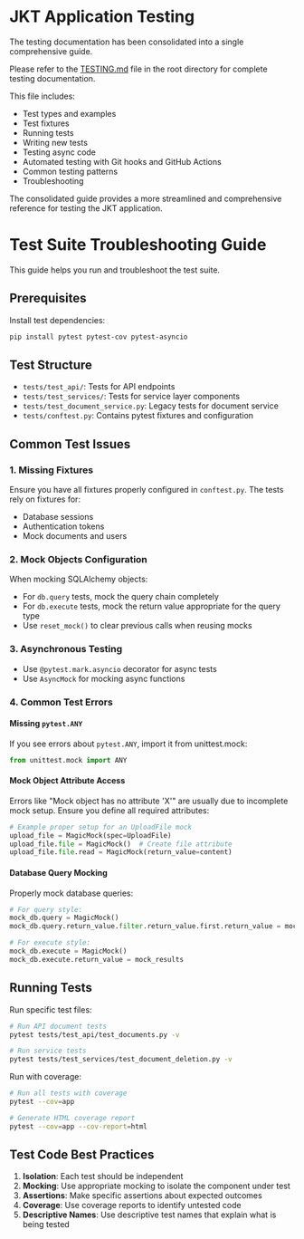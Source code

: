 # JKT Application Testing

The testing documentation has been consolidated into a single comprehensive guide.

Please refer to the [TESTING.md](../TESTING.md) file in the root directory for complete testing documentation.

This file includes:
- Test types and examples
- Test fixtures
- Running tests
- Writing new tests
- Testing async code
- Automated testing with Git hooks and GitHub Actions
- Common testing patterns
- Troubleshooting

The consolidated guide provides a more streamlined and comprehensive reference for testing the JKT application.

# Test Suite Troubleshooting Guide

This guide helps you run and troubleshoot the test suite.

## Prerequisites

Install test dependencies:

```bash
pip install pytest pytest-cov pytest-asyncio
```

## Test Structure

- `tests/test_api/`: Tests for API endpoints
- `tests/test_services/`: Tests for service layer components
- `tests/test_document_service.py`: Legacy tests for document service
- `tests/conftest.py`: Contains pytest fixtures and configuration

## Common Test Issues

### 1. Missing Fixtures

Ensure you have all fixtures properly configured in `conftest.py`. The tests rely on fixtures for:
- Database sessions
- Authentication tokens
- Mock documents and users

### 2. Mock Objects Configuration

When mocking SQLAlchemy objects:
- For `db.query` tests, mock the query chain completely
- For `db.execute` tests, mock the return value appropriate for the query type
- Use `reset_mock()` to clear previous calls when reusing mocks

### 3. Asynchronous Testing

- Use `@pytest.mark.asyncio` decorator for async tests
- Use `AsyncMock` for mocking async functions

### 4. Common Test Errors

#### Missing `pytest.ANY`

If you see errors about `pytest.ANY`, import it from unittest.mock:
```python
from unittest.mock import ANY
```

#### Mock Object Attribute Access

Errors like "Mock object has no attribute 'X'" are usually due to incomplete mock setup.
Ensure you define all required attributes:

```python
# Example proper setup for an UploadFile mock
upload_file = MagicMock(spec=UploadFile)
upload_file.file = MagicMock()  # Create file attribute
upload_file.file.read = MagicMock(return_value=content)
```

#### Database Query Mocking

Properly mock database queries:

```python
# For query style:
mock_db.query = MagicMock()
mock_db.query.return_value.filter.return_value.first.return_value = mock_document

# For execute style:
mock_db.execute = MagicMock()
mock_db.execute.return_value = mock_results
```

## Running Tests

Run specific test files:

```bash
# Run API document tests
pytest tests/test_api/test_documents.py -v

# Run service tests
pytest tests/test_services/test_document_deletion.py -v
```

Run with coverage:

```bash
# Run all tests with coverage
pytest --cov=app

# Generate HTML coverage report
pytest --cov=app --cov-report=html
```

## Test Code Best Practices

1. **Isolation**: Each test should be independent
2. **Mocking**: Use appropriate mocking to isolate the component under test
3. **Assertions**: Make specific assertions about expected outcomes 
4. **Coverage**: Use coverage reports to identify untested code
5. **Descriptive Names**: Use descriptive test names that explain what is being tested 